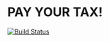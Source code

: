 # PAY YOUR TAX!

[![Build Status](https://travis-ci.org/cunhazera/tax.svg?branch=master)](https://travis-ci.org/cunhazera/tax)
